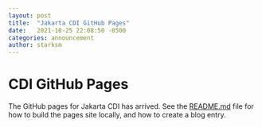 ```yaml
---
layout: post
title:  "Jakarta CDI GitHub Pages"
date:   2021-10-25 22:08:50 -0500
categories: announcement
author: starksm
---
```


# CDI GitHub Pages

The GitHub pages for Jakarta CDI has arrived. See the [README.md](https://github.com/eclipse-ee4j/cdi/tree/master/docs/README.md) file for how to build the pages site locally, and how to create a blog entry.
